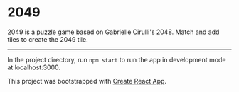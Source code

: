 # 2049

2049 is a puzzle game based on Gabrielle Cirulli's 2048. Match and add tiles to create the 2049 tile.

***

In the project directory, run `npm start` to run the app in development mode at localhost:3000.

This project was bootstrapped with [Create React App](https://github.com/facebook/create-react-app).
